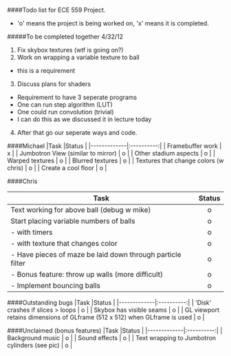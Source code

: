 ####Todo list for ECE 559 Project.
* 'o' means the project is being worked on, 'x' means it is completed.

#####To be completed together 4/32/12
1. Fix skybox textures (wtf is going on?)
2. Work on wrapping a variable texture to ball
 * this is a requirement
3. Discuss plans for shaders
 * Requirement to have 3 seperate programs
 * One can run step algorithm (LUT) 
 * One could run convolution (trivial)
 * I can do this as we discussed it in lecture today
4. After that go our seperate ways and code.


####Michael
|Task         |Status      |
|-------------|:----------:|
| Framebuffer work | x |
| Jumbotron View (similar to mirror) | o |
| Other stadium aspects | o |
| Warped textures | o |
| Blurred textures | o |
| Textures that change colors (w chris) | o |
| Create a cool floor | o |


####Chris

|Task         |Status      |
|-------------|:----------:|
| Text working for above ball (debug w mike) | o |
| Start placing variable numbers of balls | o |
| - with timers | o |
| - with texture that changes color | o |
| - Have pieces of maze be laid down through particle filter | o |
| - Bonus feature: throw up walls (more difficult) | o |
| - Implement bouncing balls | o |

####Outstanding bugs
|Task         |Status      |
|-------------|:----------:|
| 'Disk' crashes if slices > loops | o |
| Skybox has visible seams | o |
| GL viewport retains dimensions of GLframe (512 x 512) when GLframe is used | o |

####Unclaimed (bonus features)
|Task         |Status      |
|-------------|:----------:|
| Background music | o |
| Sound effects | o |
| Text wrapping to Jumbotron cylinders (see pic) | o |

